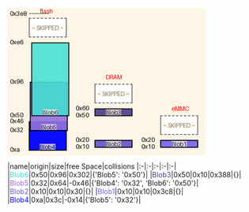 ![memory map diagram](tests.test_docs_three_maps_cropped.png)
|name|origin|size|free Space|collisions
|:-|:-|:-|:-|:-|
|<span style='color:turquoise'>Blob6</span>|0x50|0x96|0x302|{'Blob5': '0x50'}|
|<span style='color:darkslateblue'>Blob3</span>|0x50|0x10|0x388|{}|
|<span style='color:mediumpurple'>Blob5</span>|0x32|0x64|-0x46|{'Blob4': '0x32', 'Blob6': '0x50'}|
|<span style='color:slateblue'>Blob2</span>|0x10|0x10|0x30|{}|
|<span style='color:mediumslateblue'>Blob1</span>|0x10|0x10|0x3c8|{}|
|<span style='color:blue'>Blob4</span>|0xa|0x3c|-0x14|{'Blob5': '0x32'}|
